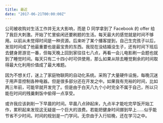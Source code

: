 ```yaml
---
title: 最近
date: "2017-06-21T00:00:00Z"
---
```


公司被收购对生活工作并无太大影响，而是 D 同学拿到了 Facebook 的 offer 给了我巨大刺激。开始了忙里偷闲还要刷题的生活。每天最大的感觉就是时间不够用。以前从未觉得时间是一种资源。后来听了某个播客提到，自己生完孩子以后，发现时间成了他最重要也是最宝贵的东西。我现在没结婚没生子，还有时间下班后去健身房游览一番，但每天晚上回到家往往七八点，再看一会儿电影刷一会题也就到了睡觉时间。每天只有二十四小时可供使用，那么如果从除去睡觉剩余的时间取得最大化利用价值成了最大难题。

因为不想关灯，迷上了家庭物联网的自动化系统。采购了大量硬件设施，每晚沉迷于用声音控制各种电器。但是很多部分还在开发之中。如果我有充裕的时间，比如两三年前，可能早就开发完了。但是由于白天八九个小时完全不属于自己，所以只能在时间的残羹剩饭中偷得一点享受。

或许我应该剥削一下早晨的时间。早晨八点钟起床，九点半才能吃完早饭开始工作，累积起来发现这无疑是一个巨大的浪费。若能把健身时间挪到早上……似乎能节省不少时间。时间的规划是一门学问。无奈由于入行较晚，还在学习之中。
